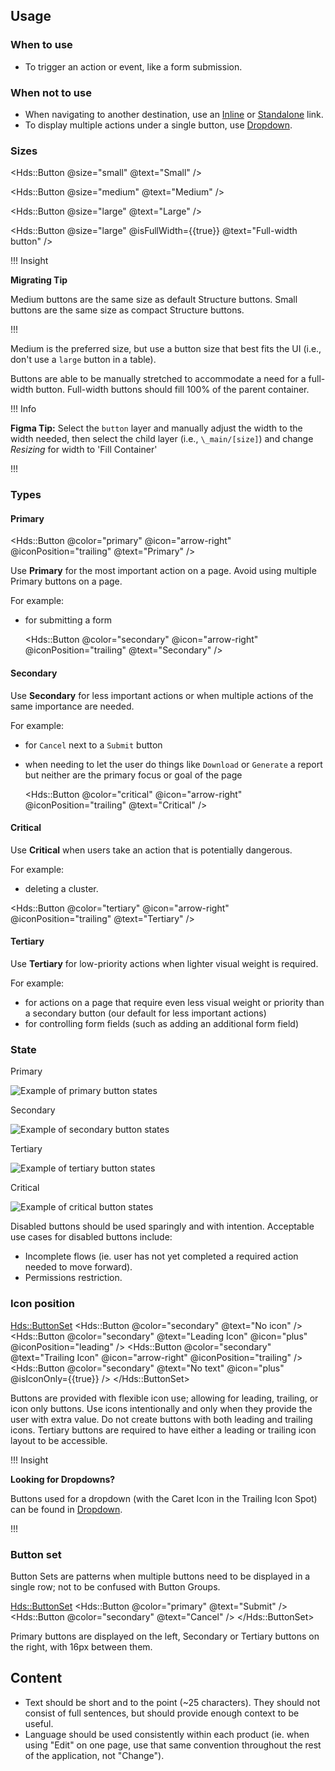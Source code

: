 ## Usage

### When to use

- To trigger an action or event, like a form submission.

### When not to use

- When navigating to another destination, use an [Inline](/components/link/inline/overview) or [Standalone](/components/link/standalone/overview) link.
- To display multiple actions under a single button, use [Dropdown](/components/dropdown/overview).

### Sizes

<Hds::Button @size="small" @text="Small" />

<Hds::Button @size="medium" @text="Medium" />

<Hds::Button @size="large" @text="Large" />

<Hds::Button @size="large" @isFullWidth={{true}} @text="Full-width button" />

!!! Insight

**Migrating Tip** 

Medium buttons are the same size as default Structure buttons. Small buttons are the same size as compact Structure buttons.

!!!

Medium is the preferred size, but use a button size that best fits the UI (i.e., don't use a `large` button in a table).

Buttons are able to be manually stretched to accommodate a need for a full-width button. Full-width buttons should fill 100% of the parent container.

!!! Info

**Figma Tip:** Select the `button` layer and manually adjust the width to the width needed, then select the child layer (i.e., `\_main/[size]`) and change _Resizing_ for width to 'Fill Container'

!!!

### Types

#### Primary

<Hds::Button @color="primary" @icon="arrow-right" @iconPosition="trailing" @text="Primary" />

Use **Primary** for the most important action on a page. Avoid using multiple Primary buttons on a page.

For example:

- for submitting a form

  <Hds::Button @color="secondary" @icon="arrow-right" @iconPosition="trailing" @text="Secondary" />

#### Secondary

Use **Secondary** for less important actions or when multiple actions of the same importance are needed.

For example:

- for `Cancel` next to a `Submit` button
- when needing to let the user do things like `Download` or `Generate` a report but neither are the primary focus or goal of the page

  <Hds::Button @color="critical" @icon="arrow-right" @iconPosition="trailing" @text="Critical" />

#### Critical

Use **Critical** when users take an action that is potentially dangerous.

For example:

- deleting a cluster.

<Hds::Button @color="tertiary" @icon="arrow-right" @iconPosition="trailing" @text="Tertiary" />

#### Tertiary

Use **Tertiary** for low-priority actions when lighter visual weight is required.

For example:

- for actions on a page that require even less visual weight or priority than a secondary button (our default for less important actions)
- for controlling form fields (such as adding an additional form field)

### State

Primary

![Example of primary button states](/assets/components/button/button-state-primary.png)

Secondary

![Example of secondary button states](/assets/components/button/button-state-secondary.png)

Tertiary

![Example of tertiary button states](/assets/components/button/button-state-tertiary.png)

Critical

![Example of critical button states](/assets/components/button/button-state-critical.png)

Disabled buttons should be used sparingly and with intention. Acceptable use cases for disabled buttons include:

- Incomplete flows (ie. user has not yet completed a required action needed to move forward).
- Permissions restriction.

### Icon position

  <Hds::ButtonSet>
    <Hds::Button @color="secondary" @text="No icon" />
    <Hds::Button @color="secondary" @text="Leading Icon" @icon="plus" @iconPosition="leading" />
    <Hds::Button @color="secondary" @text="Trailing Icon" @icon="arrow-right" @iconPosition="trailing" />
    <Hds::Button @color="secondary" @text="No text" @icon="plus" @isIconOnly={{true}} />
  </Hds::ButtonSet>

Buttons are provided with flexible icon use; allowing for leading, trailing, or icon only buttons. Use icons intentionally and only when they provide the user with extra value. Do not create buttons with both leading and trailing icons. Tertiary buttons are required to have either a leading or trailing icon layout to be accessible.

!!! Insight

**Looking for Dropdowns?**

Buttons used for a dropdown (with the Caret Icon in the Trailing Icon Spot) can be found in [Dropdown](/components/dropdown/overview).

!!!

### Button set

Button Sets are patterns when multiple buttons need to be displayed in a single row; not to be confused with Button Groups.

  <Hds::ButtonSet>
    <Hds::Button @color="primary" @text="Submit" />
    <Hds::Button @color="secondary" @text="Cancel" />
  </Hds::ButtonSet>

Primary buttons are displayed on the left, Secondary or Tertiary buttons on the right, with 16px between them.

## Content

- Text should be short and to the point (~25 characters). They should not consist of full sentences, but should provide enough context to be useful.
- Language should be used consistently within each product (ie. when using "Edit" on one page, use that same convention throughout the rest of the application, not "Change").
